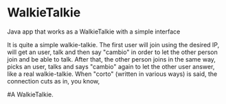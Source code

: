 # WalkieTalkie
Java app that works as a WalkieTalkie with a simple interface

It is quite a simple walkie-talkie. The first user will join using the desired IP, will get an user, talk and then say "cambio" in order to let the other person join and be able to talk.
After that, the other person joins in the same way, picks an user, talks and says "cambio" again to let the other user answer, like a real walkie-talkie. When "corto" (written in various ways) is said, the connection cuts as in, you know,

#A WalkieTalkie.
